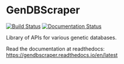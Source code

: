 # GenDBScraper
[![Build Status](https://travis-ci.org/pflu-sbw25/GenDBScraper.svg?branch=master)](https://travis-ci.org/pflu-sbw25/GenDBScraper)
[![Documentation Status](https://readthedocs.org/projects/gendbscraper/badge/?version=latest)](https://gendbscraper.readthedocs.io/en/latest/?badge=latest)

Library of APIs for various genetic databases.

Read the documentation at readthedocs: https://gendbscraper.readthedocs.io/en/latest

